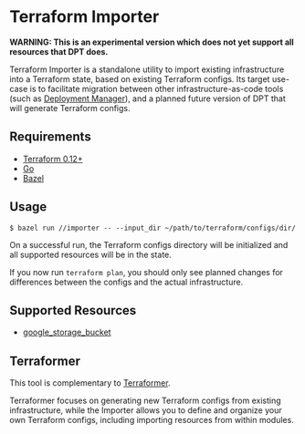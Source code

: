 # Terraform Importer

**WARNING: This is an experimental version which does not yet support all resources that DPT does.**

Terraform Importer is a standalone utility to import existing infrastructure into a Terraform state, based on existing Terraform configs. Its target use-case is to facilitate migration between other infrastructure-as-code tools (such as [Deployment Manager](https://cloud.google.com/deployment-manager)), and a planned future version of DPT that will generate Terraform configs.

## Requirements

- [Terraform 0.12+](https://www.terraform.io/downloads.html)
- [Go](https://golang.org/dl/)
- [Bazel](https://bazel.build/)

## Usage

```
$ bazel run //importer -- --input_dir ~/path/to/terraform/configs/dir/
```

On a successful run, the Terraform configs directory will be initialized and all supported resources will be in the state.

If you now run `terraform plan`, you should only see planned changes for differences between the configs and the actual infrastructure.

## Supported Resources

* [google_storage_bucket](https://www.terraform.io/docs/providers/google/r/storage_bucket.html)

## Terraformer

This tool is complementary to [Terraformer](https://github.com/GoogleCloudPlatform/terraformer).

Terraformer focuses on generating new Terraform configs from existing infrastructure, while the Importer allows you to define and organize your own Terraform configs, including importing resources from within modules.
